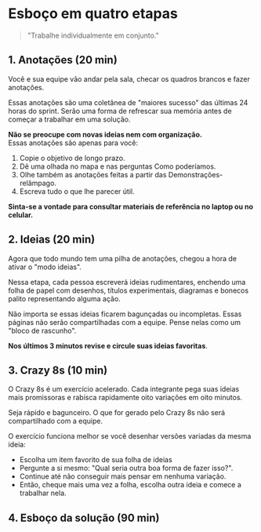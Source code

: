 # Esboço em quatro etapas
> "Trabalhe individualmente em conjunto."

## 1. Anotações (20 min)
Você e sua equipe vão andar pela sala, checar os quadros brancos e fazer anotações.

Essas anotações são uma coletânea de "maiores sucesso" das últimas 24 horas do sprint. Serão uma forma de refrescar sua memória antes de começar a trabalhar em uma solução.

**Não se preocupe com novas ideias nem com organização.**<br>
Essas anotações são apenas para você:

1. Copie o objetivo de longo prazo.
2. Dê uma olhada no mapa e nas perguntas Como poderíamos.
3. Olhe também as anotações feitas a partir das Demonstrações-relâmpago.
4. Escreva tudo o que lhe parecer útil.

**Sinta-se a vontade para consultar materiais de referência no laptop ou no celular.**

## 2. Ideias (20 min)

Agora que todo mundo tem uma pilha de anotações, chegou a hora de ativar o "modo ideias".

Nessa etapa, cada pessoa escreverá ideias rudimentares, enchendo uma folha de papel com desenhos, títulos experimentais, diagramas e bonecos palito representando alguma ação.

Não importa se essas ideias ficarem bagunçadas ou incompletas. Essas páginas não serão compartilhadas com a equipe. Pense nelas como um "bloco de rascunho".

**Nos últimos 3 minutos revise e circule suas ideias favoritas**.

## 3. Crazy 8s (10 min)

O Crazy 8s é um exercício acelerado. Cada integrante pega suas ideias mais promissoras e rabisca rapidamente oito variações em oito minutos.

Seja rápido e bagunceiro. O que for gerado pelo Crazy 8s não será compartilhado com a equipe.

O exercício funciona melhor se você desenhar versões variadas da mesma ideia:

- Escolha um item favorito de sua folha de ideias
- Pergunte a si mesmo: "Qual seria outra boa forma de fazer isso?".
- Continue até não conseguir mais pensar em nenhuma variação.
- Então, cheque mais uma vez a folha, escolha outra ideia e comece a trabalhar nela.

## 4. Esboço da solução (90 min)
